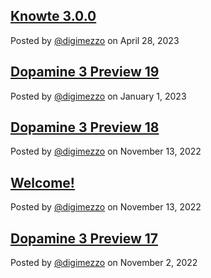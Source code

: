 ## [Knowte 3.0.0](/site/blog/post/knowte-3.0.0)

Posted by [@digimezzo](https://twitter.com/digimezzo) on April 28, 2023

## [Dopamine 3 Preview 19](/site/blog/post/dopamine-3-preview-19)

Posted by [@digimezzo](https://twitter.com/digimezzo) on January 1, 2023

## [Dopamine 3 Preview 18](/site/blog/post/dopamine-3-preview-18)

Posted by [@digimezzo](https://twitter.com/digimezzo) on November 13, 2022

## [Welcome!](/site/blog/post/welcome)

Posted by [@digimezzo](https://twitter.com/digimezzo) on November 13, 2022

## [Dopamine 3 Preview 17](/site/blog/post/dopamine-3-preview-17)

Posted by [@digimezzo](https://twitter.com/digimezzo) on November 2, 2022
